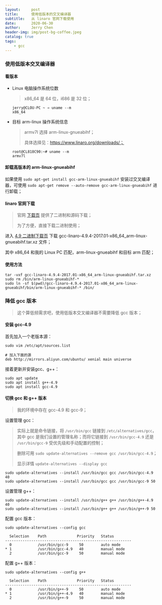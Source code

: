 ```yaml
---
layout:     post
title:      使用低版本的交叉编译器
subtitle:   从 linaro 官网下载使用
date:       2020-06-30
author:     Jerry Chen
header-img: img/post-bg-coffee.jpeg
catalog: true
tags:
    - gcc
---
```


### 使用低版本交叉编译器

#### 看版本

* Linux 电脑操作系统位数

  > x86_64 是 64 位，i686 是 32 位；

  ```shell
  jerry@CLOU-PC ~ → uname --m
  x86_64
  ```

* 目标 arm-linux 操作系统信息

  > armv7l 选择 arm-linux-gnueabihf；
  >
  > 具体选择见：https://www.linaro.org/downloads/；

  ```shell
  root@CL818C90:~# uname --m
  armv7l
  ```

#### 卸载高版本的 arm-linux-gnueabihf

如果使用 `sudo apt-get install gcc-arm-linux-gnueabihf` 安装过交叉编译器，可使用 `sudo apt-get remove --auto-remove gcc-arm-linux-gnueabihf` 进行卸载；

#### linaro 官网下载

> 官网 [下载页](https://www.linaro.org/downloads/) 提供了二进制和源码下载；
>
> 为了方便，直接下载二进制使用；

进入 [4.9 二进制下载页](https://releases.linaro.org/components/toolchain/binaries/4.9-2017.01/arm-linux-gnueabihf/) 下载 gcc-linaro-4.9.4-2017.01-x86_64_arm-linux-gnueabihf.tar.xz 文件；

其中 x86_64 和我的 Linux PC 匹配，arm-linux-gnueabihf 和目标 arm 匹配；

#### 使用方法

```shell
tar -vxf gcc-linaro-4.9.4-2017.01-x86_64_arm-linux-gnueabihf.tar.xz
sudo rm /bin/arm-linux-gnueabihf-*
sudo ln -sf $(pwd)/gcc-linaro-4.9.4-2017.01-x86_64_arm-linux-gnueabihf/bin/arm-linux-gnueabihf-* /bin/
```

### 降低 gcc 版本

> 这个算低频需求吧，使用低版本交叉编译器不需要降低 gcc 版本；

#### 安装 gcc-4.9

首先加入一个老版本源：

```shell
sudo vim /etc/apt/sources.list

# 加入下面的源
deb http://mirrors.aliyun.com/ubuntu/ xenial main universe
```

接着更新并安装gcc、g++：

```shell
sudo apt update
sudo apt install g++-4.9
sudo apt install gcc-4.9
```

#### 切换 gcc 和 g++ 版本

> 我的环境中存在 gcc-4.9 和 gcc-9；

设置管理 gcc：

> 实际上就是命令链接，将 `/usr/bin/gcc` 链接到 `/etc/alternatives/gcc`，其中 gcc 是我们设置的管理名称；而将它链接到 `/usr/bin/gcc-4.9` 还是 `/usr/bin/gcc-9` 受优先级和手动配置的控制；
>
> 删除可用 `sudo update-alternatives --remove gcc /usr/bin/gcc-4.9`；
>
> 显示详情 `update-alternatives --display gcc`

```shell
sudo update-alternatives --install /usr/bin/gcc gcc /usr/bin/gcc-4.9 40
sudo update-alternatives --install /usr/bin/gcc gcc /usr/bin/gcc-9 50
```

设置管理 g++：

```shell
sudo update-alternatives --install /usr/bin/g++ g++ /usr/bin/g++-4.9 40
sudo update-alternatives --install /usr/bin/g++ g++ /usr/bin/g++-9 50
```

配置 gcc 版本：

```shell
sudo update-alternatives --config gcc
```

```
  Selection    Path              Priority   Status
----------------------------------------------------------
  0            /usr/bin/gcc-9     50        auto mode
* 1            /usr/bin/gcc-4.9   40        manual mode
  2            /usr/bin/gcc-9     50        manual mode
```

配置 g++ 版本：

```
sudo update-alternatives --config g++
```

```
  Selection    Path              Priority   Status
----------------------------------------------------------
  0            /usr/bin/g++-9     50        auto mode
* 1            /usr/bin/g++-4.9   40        manual mode
  2            /usr/bin/g++-9     50        manual mode
```

